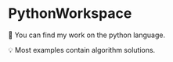 # PythonWorkspace

💼 You can find my work on the python language. 



💡 Most examples contain algorithm solutions.
